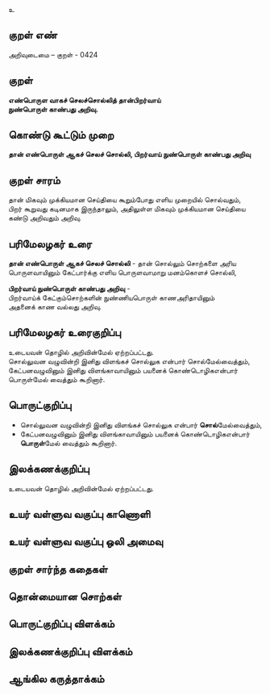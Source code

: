 உ

## குறள் எண் 

அறிவுடைமை – குறள் - 0424  

## குறள் 

**எண்பொருள வாகச் செலச்சொல்லித் தான்பிறர்வாய்  
நுண்பொருள் காண்பது அறிவு.**

## கொண்டு கூட்டும் முறை

**தான் எண்பொருள் ஆகச் செலச் சொல்லி, பிறர்வாய் நுண்பொருள் காண்பது அறிவு**

## குறள் சாரம் 

தான் மிகவும் முக்கியமான செய்தியை கூறும்போது எளிய முறையில் சொல்வதும்,  
பிறர் கூறுவது கடினமாக இருந்தாலும், அதிலுள்ள மிகவும் முக்கியமான செய்தியை கண்டு அறிவதும் அறிவு.  

## பரிமேலழகர் உரை

**தான் எண்பொருள் ஆகச் செலச் சொல்லி** - தான் சொல்லும் சொற்களை அரிய பொருளவாயினும் கேட்பார்க்கு எளிய பொருளவாமாறு மனம்கொளச் சொல்லி,  

**பிறர்வாய் நுண்பொருள் காண்பது அறிவு** -  
பிறர்வாய்க் கேட்கும்சொற்களின் நுண்ணியபொருள் காணஅரிதாயினும்  
அதனைக் காண வல்லது அறிவு. 

## பரிமேலழகர் உரைகுறிப்பு   

உடையவன் தொழில் அறிவின்மேல் ஏற்றப்பட்டது.  
சொல்லுவன வழுவின்றி இனிது விளங்கச் சொல்லுக என்பார் சொல்மேல்வைத்தும், கேட்பனவழுவினும் இனிது விளங்காவாயினும் பயனைக் கொண்டொழிகஎன்பார் பொருள்மேல் வைத்தும் கூறினார்.    

## பொருட்குறிப்பு 

* சொல்லுவன வழுவின்றி இனிது விளங்கச் சொல்லுக என்பார் **சொல்**மேல்வைத்தும்,  
* கேட்பனவழுவினும் இனிது விளங்காவாயினும் பயனைக் கொண்டொழிகஎன்பார் **பொருள்**மேல் வைத்தும் கூறினார்.   

## இலக்கணக்குறிப்பு  

உடையவன் தொழில் அறிவின்மேல் ஏற்றப்பட்டது.   

## உயர் வள்ளுவ வகுப்பு காணொளி


## உயர் வள்ளுவ வகுப்பு ஒலி அமைவு 

 
## குறள் சார்ந்த கதைகள் 


## தொன்மையான சொற்கள்


## பொருட்குறிப்பு விளக்கம்


## இலக்கணக்குறிப்பு விளக்கம்


## ஆங்கில கருத்தாக்கம் 


